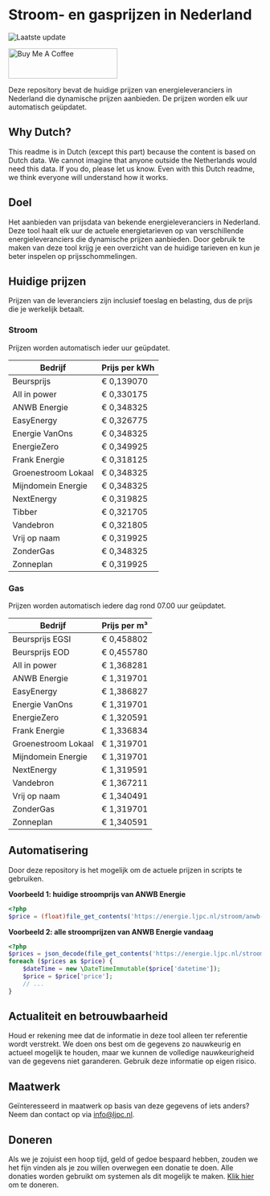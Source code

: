 # Stroom- en gasprijzen in Nederland

![Laatste update](https://img.shields.io/badge/laatste%20update-2024--11--27%2009%3A00%20CET-brightgreen)

<a href="https://www.buymeacoffee.com/Lars-" target="_blank"><img src="https://cdn.buymeacoffee.com/buttons/v2/default-orange.png" alt="Buy Me A Coffee" height="60" style="height: 60px !important;width: 217px !important;" ></a>

Deze repository bevat de huidige prijzen van energieleveranciers in Nederland die dynamische prijzen aanbieden. De prijzen worden elk uur automatisch geüpdatet.

## Why Dutch?

This readme is in Dutch (except this part) because the content is based on Dutch data. We cannot imagine that anyone outside the Netherlands would need this data. If you do, please let us know. Even with this Dutch readme, we think
everyone will understand how it works.

## Doel

Het aanbieden van prijsdata van bekende energieleveranciers in Nederland. Deze tool haalt elk uur de actuele energietarieven op van verschillende energieleveranciers die dynamische prijzen aanbieden. Door gebruik te maken van deze tool
krijg je een overzicht van de huidige tarieven en kun je beter inspelen op prijsschommelingen.

## Huidige prijzen

Prijzen van de leveranciers zijn inclusief toeslag en belasting, dus de prijs die je werkelijk betaalt.

### Stroom

Prijzen worden automatisch ieder uur geüpdatet.

 Bedrijf | Prijs per kWh 
---------|---------------
Beursprijs | € 0,139070
All in power | € 0,330175
ANWB Energie | € 0,348325
EasyEnergy | € 0,326775
Energie VanOns | € 0,348325
EnergieZero | € 0,349925
Frank Energie | € 0,318125
Groenestroom Lokaal | € 0,348325
Mijndomein Energie | € 0,348325
NextEnergy | € 0,319825
Tibber | € 0,321705
Vandebron | € 0,321805
Vrij op naam | € 0,319925
ZonderGas | € 0,348325
Zonneplan | € 0,319925


### Gas

Prijzen worden automatisch iedere dag rond 07.00 uur geüpdatet.

 Bedrijf | Prijs per m³ 
---------|--------------
Beursprijs EGSI | € 0,458802
Beursprijs EOD | € 0,455780
All in power | € 1,368281
ANWB Energie | € 1,319701
EasyEnergy | € 1,386827
Energie VanOns | € 1,319701
EnergieZero | € 1,320591
Frank Energie | € 1,336834
Groenestroom Lokaal | € 1,319701
Mijndomein Energie | € 1,319701
NextEnergy | € 1,319591
Vandebron | € 1,367211
Vrij op naam | € 1,340491
ZonderGas | € 1,319701
Zonneplan | € 1,340591


## Automatisering

Door deze repository is het mogelijk om de actuele prijzen in scripts te gebruiken.

**Voorbeeld 1: huidige stroomprijs van ANWB Energie**

```php
<?php
$price = (float)file_get_contents('https://energie.ljpc.nl/stroom/anwb-energie-nu.txt');

```

**Voorbeeld 2: alle stroomprijzen van ANWB Energie vandaag**

```php
<?php
$prices = json_decode(file_get_contents('https://energie.ljpc.nl/stroom/all-in-power-vandaag.json'),true);
foreach ($prices as $price) {
    $dateTime = new \DateTimeImmutable($price['datetime']);
    $price = $price['price'];
    // ...
}
```

## Actualiteit en betrouwbaarheid

Houd er rekening mee dat de informatie in deze tool alleen ter referentie wordt verstrekt. We doen ons best om de gegevens zo nauwkeurig en actueel mogelijk te houden, maar we kunnen de volledige nauwkeurigheid van de gegevens niet
garanderen. Gebruik deze informatie op eigen risico.

## Maatwerk

Geïnteresseerd in maatwerk op basis van deze gegevens of iets anders? Neem dan contact op
via [info@ljpc.nl](mailto:info@ljpc.nl?subject=Energie%20prijzen).

## Doneren

Als we je zojuist een hoop tijd, geld of gedoe bespaard hebben, zouden we het fijn vinden als je zou willen overwegen een
donatie te doen. Alle donaties worden gebruikt om systemen als dit mogelijk te
maken. [Klik hier](https://www.buymeacoffee.com/Lars-) om te doneren.

